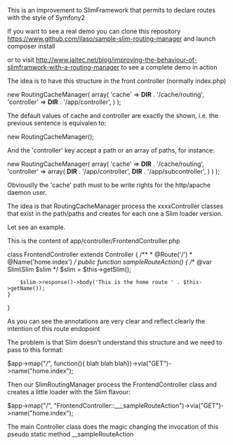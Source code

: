 This is an improvement to SlimFramework that permits to declare routes with the style of Symfony2

If you want to see a real demo you can clone this repository
https://www.github.com/jlaso/sample-slim-routing-manager and launch composer install

or to visit http://www.jaitec.net/blog/improving-the-behaviour-of-slimframwork-with-a-routing-manager to see a complete demo
in action

The idea is to have this structure in the front controller (normally index.php)

new RoutingCacheManager(
    array(
        'cache'      => __DIR__ . '/cache/routing',
        'controller' => __DIR__ . '/app/controller',
    )
);

The default values of cache and controller are exactly the shown, i.e. the previous sentence is equivalen to:

 new RoutingCacheManager();

 And the 'controller' key accept a path or an array of paths, for instance:

 new RoutingCacheManager(
     array(
         'cache'      => __DIR__ . '/cache/routing',
         'controller' => array(
            __DIR__ . '/app/controller',
            __DIR__ . '/app/subcontroller',
         )
     )
 );

 Obviouslly the 'cache' path must to be write rights for the http/apache daemon user.

 The idea is that RoutingCacheManager process the xxxxController classes that exist in the path/paths and
 creates for each one a Slim loader version.

 Let see an example.

 This is the content of app/controller/FrontendController.php

class FrontendController extends Controller
{
    /**
     * @Route('/')
     * @Name('home.index')
     */
    public function sampleRouteAction()
    {
        /** @var Slim\Slim $slim */
        $slim = $this->getSlim();

        $slim->response()->body('This is the home route ' . $this->getName());
    }

}


As you can see the annotations are very clear and reflect clearly the intention of this route endopoint

The problem is that Slim doesn't understand this structure and we need to pass to this format:

$app->map("/", function(){ blah blah blah})->via("GET")->name("home.index");

Then our SlimRoutingManager process the FrontendController class and creates a little loader with the Slim flavour:

$app->map("/", "FrontendController::___sampleRouteAction")->via("GET")->name("home.index");


The main Controller class does the magic changing the invocation of this pseudo static method __sampleRouteAction


